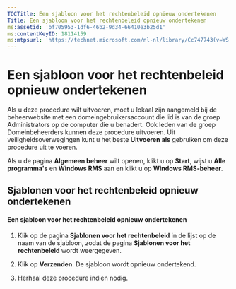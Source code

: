 ```yaml
---
TOCTitle: Een sjabloon voor het rechtenbeleid opnieuw ondertekenen
Title: Een sjabloon voor het rechtenbeleid opnieuw ondertekenen
ms:assetid: 'bf705953-1df6-46b2-9d34-66410e3b25d1'
ms:contentKeyID: 18114159
ms:mtpsurl: 'https://technet.microsoft.com/nl-nl/library/Cc747743(v=WS.10)'
---
```


Een sjabloon voor het rechtenbeleid opnieuw ondertekenen
========================================================

Als u deze procedure wilt uitvoeren, moet u lokaal zijn aangemeld bij de beheerwebsite met een domeingebruikersaccount die lid is van de groep Administrators op de computer die u benadert. Ook leden van de groep Domeinbeheerders kunnen deze procedure uitvoeren. Uit veiligheidsoverwegingen kunt u het beste **Uitvoeren als** gebruiken om deze procedure uit te voeren.

Als u de pagina **Algemeen beheer** wilt openen, klikt u op **Start**, wijst u **Alle programma's** en **Windows RMS** aan en klikt u op **Windows RMS-beheer**.

Sjablonen voor het rechtenbeleid opnieuw ondertekenen
-----------------------------------------------------

#### Een sjabloon voor het rechtenbeleid opnieuw ondertekenen

1.  Klik op de pagina **Sjablonen voor het rechtenbeleid** in de lijst op de naam van de sjabloon, zodat de pagina **Sjablonen voor het rechtenbeleid** wordt weergegeven.

2.  Klik op **Verzenden**. De sjabloon wordt opnieuw ondertekend.

3.  Herhaal deze procedure indien nodig.
